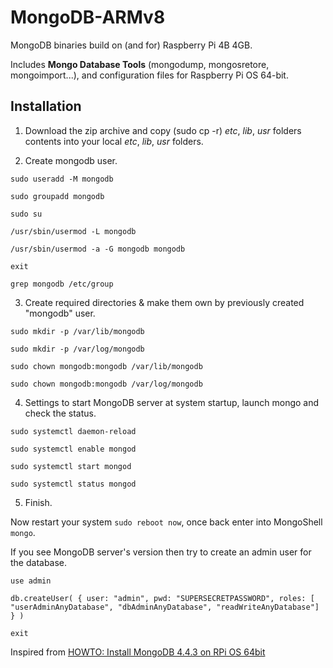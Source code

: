# MongoDB-ARMv8
MongoDB binaries build on (and for) Raspberry Pi 4B 4GB.

Includes **Mongo Database Tools** (mongodump, mongosretore, mongoimport...),
and configuration files for Raspberry Pi OS 64-bit.

## Installation

1. Download the zip archive and copy (sudo cp -r) *etc*, *lib*, *usr* folders contents into your local *etc*, *lib*, *usr* folders.

2. Create mongodb user.

`sudo useradd -M mongodb`

`sudo groupadd mongodb`

`sudo su`

`/usr/sbin/usermod -L mongodb`

`/usr/sbin/usermod -a -G mongodb mongodb`

`exit`

`grep mongodb /etc/group`

3. Create required directories & make them own by previously created "mongodb" user.

`sudo mkdir -p /var/lib/mongodb`

`sudo mkdir -p /var/log/mongodb`

`sudo chown mongodb:mongodb /var/lib/mongodb`

`sudo chown mongodb:mongodb /var/log/mongodb`

4. Settings to start MongoDB server at system startup, launch mongo and check the status.

`sudo systemctl daemon-reload`

`sudo systemctl enable mongod`

`sudo systemctl start mongod`

`sudo systemctl status mongod`

5. Finish.

Now restart your system `sudo reboot now`, once back enter into MongoShell `mongo`.

If you see MongoDB server's version then try to create an admin user for the database.

`use admin`

`db.createUser( { user: "admin",
            pwd: "SUPERSECRETPASSWORD",
            roles: [ "userAdminAnyDatabase",
                     "dbAdminAnyDatabase",
                     "readWriteAnyDatabase"] } )`
                     
`exit`

Inspired from [HOWTO: Install MongoDB 4.4.3 on RPi OS 64bit](https://www.raspberrypi.org/forums/viewtopic.php?t=300028)
